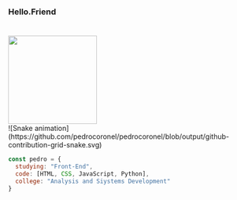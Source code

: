 ### Hello.Friend
#
<div>
  <img height="180em" src="https://github-readme-stats.vercel.app/api/top-langs/?username=pedrocoronel&layout=compact&langs_count=7&theme=dark"/>
</div>
    ![Snake animation](https://github.com/pedrocoronel/pedrocoronel/blob/output/github-contribution-grid-snake.svg)
</div>

```javascript
const pedro = {
  studying: "Front-End",
  code: [HTML, CSS, JavaScript, Python],
  college: "Analysis and Siystems Development"
}
